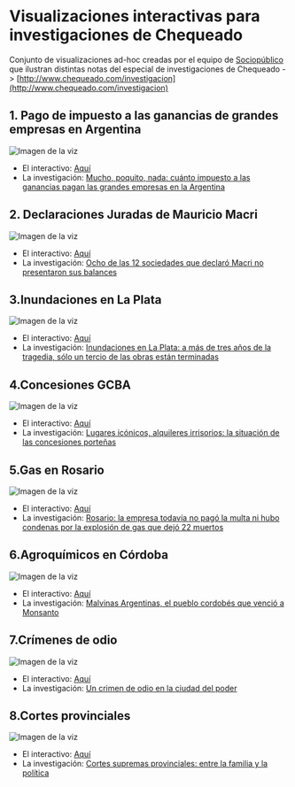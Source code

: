 # Visualizaciones interactivas para investigaciones de Chequeado

Conjunto de visualizaciones ad-hoc creadas por el equipo de [Sociopúblico](http://sociopublico.com) que ilustran distintas notas del especial de investigaciones de Chequeado -> [http://www.chequeado.com/investigacion](http://www.chequeado.com/investigacion)

## 1. Pago de impuesto a las ganancias de grandes empresas en Argentina

![Imagen de la viz](https://chequeado.github.io/investigaciones-viz/ganancias-empresas/dist/images/share.png)

* El interactivo: [Aquí](https://chequeado.github.io/investigaciones-viz/ganancias-empresas/dist/app.html)
* La investigación: [Mucho, poquito, nada: cuánto impuesto a las ganancias pagan las grandes empresas en la Argentina](http://www.chequeado.com/investigacion/mucho-poquito-nada-cuanto-impuesto-a-las-ganancias-pagan-las-grandes-empresas-en-la-argentina/)

## 2. Declaraciones Juradas de Mauricio Macri

![Imagen de la viz](https://chequeado.github.io/investigaciones-viz/ddjj-macri/dist/images/share.gif)

* El interactivo: [Aquí](https://chequeado.github.io/investigaciones-viz/ddjj-macri/dist/app.html)
* La investigación: [Ocho de las 12 sociedades que declaró Macri no presentaron sus balances](http://www.chequeado.com/investigacion/los-laberintos-patrimoniales-del-presidente-macri/)

## 3.Inundaciones en La Plata

![Imagen de la viz](https://chequeado.github.io/investigaciones-viz/inundaciones-lp/dist/images/share.gif)

* El interactivo: [Aquí](https://chequeado.github.io/investigaciones-viz/inundaciones-lp/dist/app.html)
* La investigación: [Inundaciones en La Plata: a más de tres años de la tragedia, sólo un tercio de las obras están terminadas](http://www.chequeado.com/investigacion/inundaciones-en-la-plata-a-mas-de-tres-anos-de-la-tragedia-solo-un-tercio-de-las-obras-estan-terminadas/)

## 4.Concesiones GCBA

![Imagen de la viz](https://chequeado.github.io/investigaciones-viz/concesiones-gcba/dist/images/share.gif)

* El interactivo: [Aquí](https://chequeado.github.io/investigaciones-viz/concesiones-gcba/dist/app.html)
* La investigación: [Lugares icónicos, alquileres irrisorios: la situación de las concesiones porteñas](http://www.chequeado.com/investigacion/lugares-iconicos-alquileres-irrisorios-la-situacion-de-las-concesiones-portenas/)

## 5.Gas en Rosario

![Imagen de la viz](https://chequeado.github.io/investigaciones-viz/rosario-gas/dist/images/share.gif)

* El interactivo: [Aquí](https://chequeado.github.io/investigaciones-viz/rosario-gas/dist/app.html)
* La investigación: [Rosario: la empresa todavía no pagó la multa ni hubo condenas por la explosión de gas que dejó 22 muertos](http://www.chequeado.com/investigacion/rosario-una-ciudad-sin-gas-ni-paz/)


## 6.Agroquímicos en Córdoba

![Imagen de la viz](https://chequeado.github.io/investigaciones-viz/agroquimicos/dist/images/share.gif)

* El interactivo: [Aquí](https://chequeado.github.io/investigaciones-viz/agroquimicos/dist/app.html)
* La investigación: [Malvinas Argentinas, el pueblo cordobés que venció a Monsanto](http://www.chequeado.com/investigacion/malvinas-argentinas-el-pueblo-cordobes-que-vencio-a-monsanto/)

## 7.Crímenes de odio

![Imagen de la viz](https://chequeado.github.io/investigaciones-viz/crimenes-odio/dist/images/share.gif)

* El interactivo: [Aquí](https://chequeado.github.io/investigaciones-viz/crimenes-odio/dist/app.html)
* La investigación: [Un crimen de odio en la ciudad del poder](http://www.chequeado.com/investigacion/un-crimen-de-odio-en-la-ciudad-del-poder/)

## 8.Cortes provinciales

![Imagen de la viz](https://chequeado.github.io/investigaciones-viz/cortes-provinciales/dist/images/share.gif)

* El interactivo: [Aquí](https://chequeado.github.io/investigaciones-viz/cortes-provinciales/dist/app.html)
* La investigación: [Cortes supremas provinciales: entre la familia y la política](http://www.chequeado.com/investigacion/cortes-supremas-provinciales-entre-la-familia-y-la-politica/)

